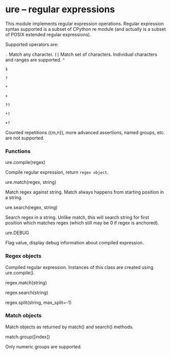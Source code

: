 # ure – regular expressions
This module implements regular expression operations. Regular expression syntax supported is a subset of CPython re module (and actually is a subset of POSIX extended regular expressions).

Supported operators are:

``.``
Match any character.
``[]``
Match set of characters. Individual characters and ranges are supported.
``^``

``$``

``?``

``*``

``+``

``??``

``*?``

``+?``

Counted repetitions ({m,n}), more advanced assertions, named groups, etc. are not supported.

### Functions

<function>ure.compile(regex)</function>

Compile regular expression, return ``regex object``.

<function>ure.match(regex, string)</function>

Match regex against string. Match always happens from starting position in a string.

<function>ure.search(regex, string)</function>

Search regex in a string. Unlike match, this will search string for first position which matches regex (which still may be 0 if regex is anchored).

<function>ure.DEBUG</function>

Flag value, display debug information about compiled expression.

### Regex objects
Compiled regular expression. Instances of this class are created using ure.compile().

<function>regex.match(string)</function>

<function>regex.search(string)</function>

<function>regex.split(string, max_split=-1)</function>

### Match objects
Match objects as returned by match() and search() methods.

<function>match.group([index])</function>

Only numeric groups are supported.
